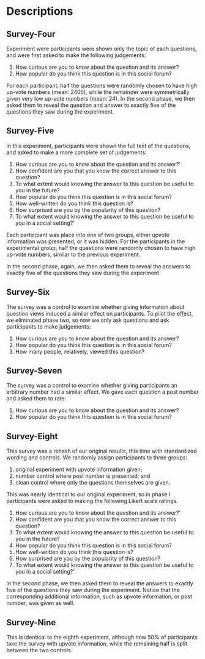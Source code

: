 # Descriptions

## Survey-Four
Experiment were participants were shown only the topic of each questions, and were first asked to make the following judgements:

1. How curious are you to know about the question and its answer?
2. How popular do you think this question is in this social forum?

For each participant, half the questions were randomly chosen to have high up-vote numbers (mean: 2405), while the remainder were symmetrically given very low up-vote numbers (mean: 24). In the second phase, we then asked them to reveal the question and answer to exactly five of the questions they saw during the experiment.

## Survey-Five
In this experiment, participants were shown the full text of the questions, and asked to make a more complete set of judgements:

1. How curious are you to know about the question and its answer?'
2. How confident are you that you know the correct answer to this question?
3. To what extent would knowing the answer to this question be useful to you in the future?
4. How popular do you think this question is in this social forum?
5. How well-written do you think this question is?
6. How surprised are you by the popularity of this question?
7. To what extent would knowing the answer to this question be useful to you in a social setting?'

Each participant was place into one of two groups, either upvote information was presented, or it was hidden. For the participants in the experimental group, half the questions were randomly chosen to have high up-vote numbers, similar to the previous experiment.

In the second phase, again, we then asked them to reveal the answers to exactly five of the questions they saw during the experiment.

## Survey-Six
The survey was a control to examine whether giving information about question views induced a similar effect on participants. To pilot the effect, we eliminated phase two, so now we only ask questions and ask participants to make judgements:

1. How curious are you to know about the question and its answer?
2. How popular do you think this question is in this social forum?
3. How many people, relatively, viewed this question?

## Survey-Seven
The survey was a control to examine whether giving participants an arbitrary number had a similar effect. We gave each question a post number and asked them to rate:

1. How curious are you to know about the question and its answer?
2. How popular do you think this question is in this social forum?

## Survey-Eight
This survey was a rehash of our original results, this time with standardized wording and controls. We randomly assign participants to three groups:
1. original experiment with upvote information given;
2. number control where post number is presented; and
3. clean control where only the questions themselves are given.

This was nearly identical to our original experiment, so in phase I participants were asked to making the following Likert scale ratings.

1. How curious are you to know about the question and its answer?'
2. How confident are you that you know the correct answer to this question?
3. To what extent would knowing the answer to this question be useful to you in the future?
4. How popular do you think this question is in this social forum?
5. How well-written do you think this question is?
6. How surprised are you by the popularity of this question?
7. To what extent would knowing the answer to this question be useful to you in a social setting?'

In the second phase, we then asked them to reveal the answers to exactly five of the questions they saw during the experiment. Notice that the corresponding additional information, such as upvote information, or post number, was given as well.

## Survey-Nine
This is identical to the eighth experiment, although now 50% of participants take the survey with upvote information, while the remaining half is split between the two controls.